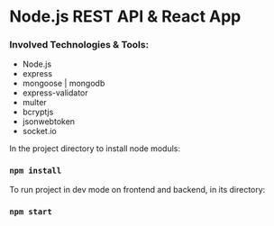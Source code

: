 # Node.js REST API & React App

### Involved Technologies & Tools:
* Node.js
* express
* mongoose | mongodb 
* express-validator
* multer
* bcryptjs
* jsonwebtoken
* socket.io

In the project directory to install node moduls:
### `npm install`

To run project in dev mode on frontend and backend, in its directory:
### `npm start`